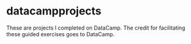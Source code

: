 # datacampprojects
These are projects I completed on DataCamp. The credit for facilitating these guided exercises goes to DataCamp. 
